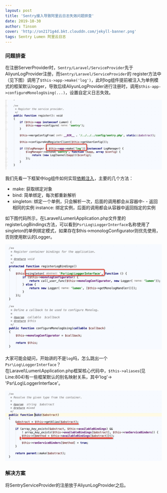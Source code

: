 ```yaml
---
layout: post
title: 'Sentry接入导致阿里云日志失效问题排查'
date: 2019-10-30
author: Tinson
cover: 'http://on2171g4d.bkt.clouddn.com/jekyll-banner.png'
tags: Sentry Lumen 阿里云日志
---
```


### 问题排查

在注册ServerProvider时，`Sentry/Laravel/ServiceProvider`先于AliyunLogProvider注册，而`Sentry/Laravel/ServiceProvider`的
register方法中（见下图）调用了`$this->app->make('log')`，此时log组件提前被注入为单例模式的框架默认logger，导致后续AliyunLogProvider进行注册时，调用`$this-app->configureMonologUsing(...)`，设置自定义日志失效。

<img src="/assets/img/sen-1.png">  

我们先看一下框架中log组件如何实现[依赖注入](https://learnku.com/docs/laravel/5.4/container/1222)，主要的几个方法：  

- make: 获取绑定对象
- bind: 简单绑定，每次都重新解析
- singleton: 绑定一个单例，只会解析一次，后面的调用都会从容器中- - 返回相同的实例
instance: 绑定实例，后面的调用都会从容器中返回指定的实例

如下图代码所示，在Laravel\Lumen\Application.php文件里的registerLogBindings方法，可以看到`Psr\Log\LoggerInterface`名称使用了singleton的单例绑定模式，如果存在$this->monologConfigurator则优先使用，否则使用默认的Logger。

<img src="/assets/img/sen-2.png"> 

大家可能会疑问，开始讲的不是`log`吗，怎么跳出一个`Psr\Log\LoggerInterface`？  
在Laravel\Lumen\Application.php框架核心代码中，`$this->aliases`(见Line:804)有一些框架默认的别名映射关系，其中'log'-> 'Psr\Log\LoggerInterface'。

<img src="/assets/img/sen-3.png"> 


### 解决方案
将SentryServiceProvider的注册放于AliyunLogProvider之后。